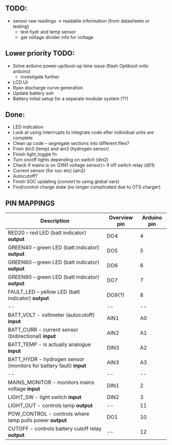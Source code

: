 ## TODO:
- sensor raw readings -> readable information (from datasheets or testing)
  - test hydr and temp sensor
  - get voltage divider info for voltage

## Lower priority TODO: 
- Solve arduino power-up/boot-up time issue (flash Optiboot onto arduino)
  - investigate further
- LCD UI
- Ryan discharge curve generation
- Update battery soh 
- Battery initial setup for a separate modular system (??)

## Done:
- LED indication
- Look at using interrrupts to integrate code after individual units are complete
- Clean up code – segregate sections into different files? 
- From din3 (temp) and ain3 (hydrogen sensor) 
- Finish light_toggle fn
- Turn on/off lights depending on switch (din2)
- Check if mains is on (DIN1 voltage sensor)> if off switch relay (d01) 
- Current sensor (for soc etc) (ain2) 
- Autocutoff? 
- Finish SOC updating (convert to using global vars)
- Find/control charge state (no longer complicated due to OTS charger)



## PIN MAPPINGS
| Description | Overview pin | Arduino pin |
| ------------- | ------------- | -------------- |
| RED20 – red LED (batt indicator)  **output** | DO4 | 4 |
| GREEN40 – green LED (batt indicator) **output** | DO5 | 5 | 
| GREEN60 – green LED (batt indicator)  **output** | DO6  | 6 | 
| GREEN80 – green LED (batt indicator) **output** | DO7  | 7 |
| FAULT_LED – yellow LED (batt indicator) **output** | DO9(?) | 8 |
| -- | -- | -- |
| BATT_VOLT - voltmeter (autocutoff) **input** | AIN1 | A0 |
| BATT_CURR - current sensor (bidirectional) **input** | AIN2 | A1 |
| BATT_TEMP - is actually analogue **input** | DIN3 | A2 |
| BATT_HYDR - hydrogen sensor (monitors for battery fault) **input** | AIN3 | A3 |
| -- | -- | -- |
| MAINS_MONITOR - monitors mains voltage **input** | DIN1 | 2 | <-- uses pin 2 for hardware interrupt
| LIGHT_SW - light switch **input** | DIN2 | 3 | <-- uses pin 3 for hardware interrupt
| LIGHT_OUT - controls lamp **output** | -- | 11 | 
| POW_CONTROL - controls where lamp pulls power **output** | DO1 | 10 |
| CUTOFF - controls battery cutoff relay **output** | -- | 12 |
